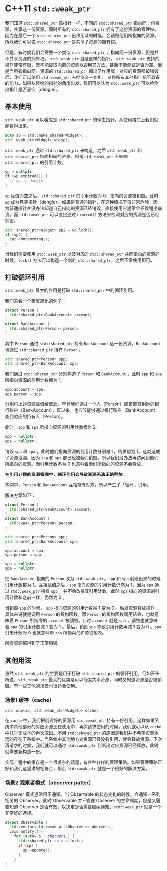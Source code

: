 # C++11 `std::weak_ptr`

我们知道 `std::shared_ptr` 像指针一样，不同的 `std::shared_ptr` 指向同一份资源，共享这一份资源。同时所有的 `std::shared_ptr` 拥有了这份资源的管理权。因为在最后一个 `std::shared_ptr` 出作用域的时候，会销毁他们所指向的资源。所以我们可以说 `std::shared_ptr` 是共享了资源的拥有权。

但是，有时候我们会需要一个类似 `std::shared_ptr` ，指向同一份资源，但是并不共享资源的拥有权。 `std::weak_ptr` 就是这样的指针。 `std::weak_ptr` 支持的操作非常有限，既不能提取内部的资源以调用其方法，甚至不能测试是否为空。但是当所有指向同一资源的 `std::shared_ptr` 都出了作用域，对应的资源都被销毁后，我们可以使用 `std::weak_ptr` 去检测这一变化。 这是所有其他指针都不具备的能力。如果从传统的指针的角度出发，我们可以认为 `std::weak_ptr` 可以检测出指针是否悬空（dangle）。

## 基本使用

`std::weak_ptr` 可以看成是 `std::shared_ptr` 的伴生指针，从使用接口上我们就能看得出来。

```c++
auto sp = std::make_shared<Widget>();
std::weak_ptr<Widget> wp(sp);
```

`std::weak_ptr` 通过 `std::shared_ptr` 来构造。之后 `std::weak_ptr` 和 `std::shared_ptr` 指向相同的资源。但是 `std::weak_ptr` 不影响 `std::shared_ptr` 的引用计数。

```c++
sp = nullptr;
if (wp.expired()) {
  // wp is dangle
}
```

`sp` 赋值为空之后，`std::shared_ptr` 的引用计数为 0，指向的资源被销毁。此时 `wp` 成为悬空指针（dangle）。如果是普通的指针，在这种情况下将非常危险，因为普通指针并没办法知道自己指向的资源已经销毁。直接使用它通常会导致程序崩溃。而 `std::weak_ptr` 可以直接通过 `expired()` 方法来检测对应的资源是否已经销毁。

```c++
std::shared_ptr<Widget> sp2 = wp.lock();
if (sp2) {
  sp2->doSomthing();
}
```

当我们需要使用 `std::weak_ptr` 以及对应的 `std::shared_ptr` 共同指向的资源的时候。`lock()` 方法可以构造一个新的 `std::shared_ptr`。之后正常使用即可。

## 打破循环引用

`std::weak_ptr` 最大的作用是打破 `std::shared_ptr` 中的循环引用。

我们来看一个极度简化的例子：

```c++
struct Person {
  std::shared_ptr<BankAccount> account;
}
struct BankAccount {
  std::shared_ptr<Person> person;
}
```

其中 `Person` 通过 `std::shared_ptr` 持有 `BankAccount` 这一份资源。`BankAccount` 也通过 `std::shared_ptr` 持有 `Person` 。

```c++
std::shared_ptr<Person> spp;
std::shared_ptr<BankAccount> spa;
```

我们通过 `std::shared_ptr` 分别构造了 `Person` 和 `BankAccount` ，此时 `spp` 和 `spa` 所指向资源的引用计数都为 1。

```c++
spp.account = spa;
spa.person = spp;
```

分别将上述资源赋值给彼此。毕竟我们通过一个人（Person）应该能查到她的银行账户（BankAccount），反过来，也应该能够通过银行账户（BankAccount）查到对应的持有人（Person）。

此时，`spp` 和 `spa` 所指向资源的引用计数都为 2。

```c++
spp = nullptr;
spa = nullptr;
```

销毁 `spp` 和 `spa` ，此时他们指向资源的引用计数分别减 1，结果都为 1。这就造成了资源泄漏，因为 `spp` 和 `spa` 都已经被我们销毁，所以我们没办法再访问到他们所指向的资源。而引用计数不为 0 也意味着他们所指向的资源不会释放。

**在引用计数的资源管理中，循环引用会导致资源无法正确释放。**

本例中，`Person` 和 `BankAccount` 互相持有对方，所以产生了「循环」引用。

解决方案如下：

```c++
struct Person {
  std::shared_ptr<BankAccount> account;
}
struct BankAccount {
  std::weak_ptr<Person> person;
}

std::shared_ptr<Person> spp;
std::shared_ptr<BankAccount> spa;

spp.account = spa;
spa.person = spp;

spp = nullptr;
spa = nullptr;
```

把 `BankAccount` 指向的 `Person` 改为 `std::weak_ptr`。`spp` 和 `spa` 创建出来的时候引用计数都为 1。互相赋值之后，`spp` 指向资源的引用计数仍然为 1，因为 `spa` 通过 `std::weak_ptr` 持有 `spp` ，并不会改变其引用计数。此时 `spa` 指向的资源的引用计数和之前一样，仍然为 2 。

当销毁 `spp` 的时候， `spp` 指向资源的引用计数减 1 变为 0 。触发资源释放操作，具体来说就是调用 `Person` 的析构函数，而 `Person` 的析构函数调用结束，也就意味着 `Person` 所指向的 `account` 被销毁。此时 `account` 就是 `spa` ，销毁也就意味着 `spa` 的引用计数减 1 变为 1 。最后，销毁 `spa` 导致引用计数再减 1 变为 0 。`spa` 引用计数为 0 也就意味着 `spa` 所指向的资源被销毁。

所有资源都得到了正常销毁。

## 其他用法

虽然 `std::weak_ptr` 的主要是用于打破 `std::shared_ptr` 的循环引用。但如开头所说，`std::weak_ptr` 最大的优势是可以范围共享资源，同时又知道资源是否被销毁。有一些其他的场景也很适合使用。

### 场景1 缓存（cache）

```c++
std::map<id, std::weak_ptr<Widget>> cache;
```

在 `cache` 中，我们把创建好的资源用 `std::weak_ptr` 持有一份引用。这样如果系统中其他部分的对应资源还在使用中，再次请求使用的时候，我们就可以从 `cache` 中几乎无成本的再次取出。不用 `std::shared_ptr` 的原因是我们并不希望资源永远的存在于系统中。当系统中其他地方对资源已经没有引用，就会释放资源。下次再请求的时候，我们就可以通过 `std::weak_ptr` 判断出对应资源已经释放，此时就需要新构造一份。

实际工程中的缓存是一个很复杂的话题，有各种各样的管理策略。如果管理策略正好和我们这里讲的相符合，那么 `std::weak_ptr` 就是一个很好的解决方案。

### 场景2 观察者模式（observer patter）

Observer 模式通常用于通知。当 Observable 的状态变化的时候，会通知一系列相关的 Observer。此时 Observable 并不管理 Observer 的生命周期，但是又需要知道 Observer 是否有效，以决定是否需要继续通知。`std::weak_ptr` 就是一个非常好的选择。

```c++
struct Observable {
  std::vector<std::weak_ptr<Observer>> obervers_;
  void notify() {
    for (auto& o : obervers_) {
      std::shared_ptr sp = o.lock();
      if（sp) {
        sp->update();
      }
    }
}
```



